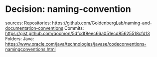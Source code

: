 # Decision: naming-convention

sources:
Repositories: https://github.com/GoldenbergLab/naming-and-documentation-conventions
Commits: https://gist.github.com/qoomon/5dfcdf8eec66a051ecd85625518cfd13
Folders:
Java: https://www.oracle.com/java/technologies/javase/codeconventions-namingconventions.html

